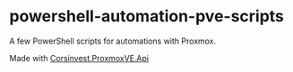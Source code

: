 # powershell-automation-pve-scripts
A few PowerShell scripts for automations with Proxmox.

Made with [Corsinvest.ProxmoxVE.Api](https://github.com/Corsinvest/cv4pve-api-powershell)
